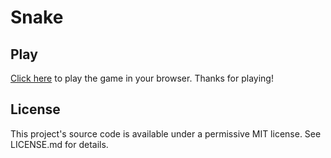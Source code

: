 # Snake

## Play

[Click here](https://graphe.me/Snake/index.html) to play the game in your browser. Thanks for playing!

## License

This project's source code is available under a permissive MIT license. See LICENSE.md for details.
